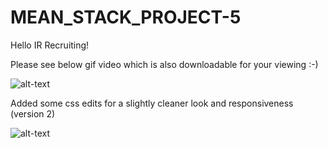# MEAN_STACK_PROJECT-5

Hello IR Recruiting!

Please see below gif video which is also downloadable for your viewing :-)

![alt-text](https://github.com/neverage84/MEAN_STACK_PROJECT-5/blob/master/Frontend.gif?raw=true)

Added some css edits for a slightly cleaner look and responsiveness (version 2)

![alt-text](https://github.com/neverage84/MEAN_STACK_PROJECT-5/blob/master/Frontend%20(2).gif?raw=true)
